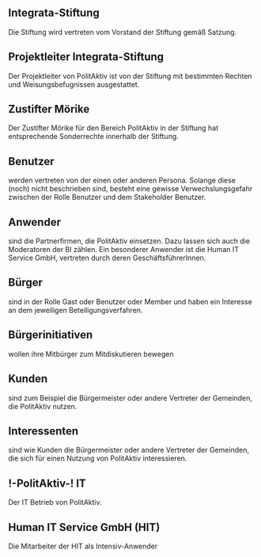 
## Integrata-Stiftung
Die Stiftung wird vertreten vom Vorstand der Stiftung gemäß Satzung.


## Projektleiter Integrata-Stiftung
Der Projektleiter von PolitAktiv ist von der Stiftung mit bestimmten Rechten und Weisungsbefugnissen ausgestattet.


## Zustifter Mörike
Der Zustifter Mörike für den Bereich PolitAktiv in der Stiftung hat entsprechende Sonderrechte innerhalb der Stiftung.


## Benutzer
werden vertreten von der einen oder anderen Persona. Solange diese (noch) nicht beschrieben sind, besteht eine gewisse Verwechslungsgefahr zwischen der Rolle Benutzer und dem Stakeholder Benutzer.


## Anwender
sind die Partnerfirmen, die PolitAktiv einsetzen. Dazu lassen sich auch die Moderatoren der BI zählen. Ein besonderer Anwender ist die Human IT Service GmbH, vertreten durch deren GeschäftsführerInnen.


## Bürger
sind in der Rolle Gast oder Benutzer oder Member und haben ein Interesse an dem jeweiligen Beteiligungsverfahren.


## Bürgerinitiativen
wollen ihre Mitbürger zum Mitdiskutieren bewegen


## Kunden
sind zum Beispiel die Bürgermeister oder andere Vertreter der Gemeinden, die PolitAktiv nutzen.


## Interessenten
sind wie Kunden die Bürgermeister oder andere Vertreter der Gemeinden, die sich für einen Nutzung von PolitAktiv interessieren.


## !-PolitAktiv-! IT
Der IT Betrieb von PolitAktiv.


## Human IT Service GmbH (HIT)
Die Mitarbeiter der HIT als Intensiv-Anwender
